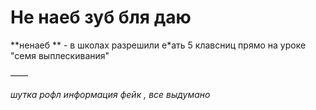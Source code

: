 # Не наеб зуб бля даю 

**ненаеб ** - в школах разрешили е*ать 5 клавсниц прямо на уроке "семя  выплескивания"

——

*шутка рофл информация фейк  , все выдумано*

